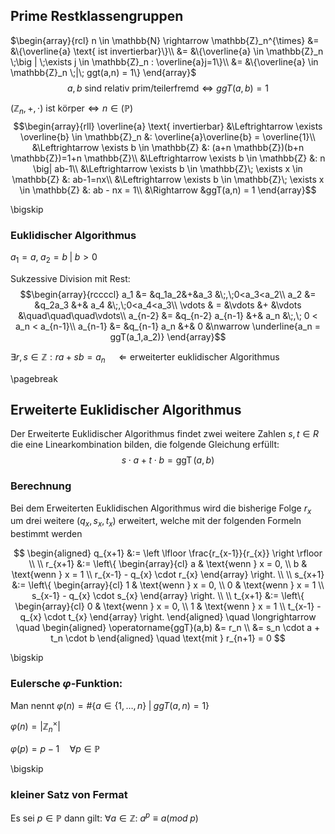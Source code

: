 ## Prime Restklassengruppen

$\begin{array}{rcl}
n \in \mathbb{N} \rightarrow \mathbb{Z}_n^{\times} &= &\{\overline{a} \text{ ist invertierbar}\}\\
 &= &\{\overline{a} \in \mathbb{Z}_n \;\big | \;\exists j \in \mathbb{Z}_n : \overline{a}j=1\}\\
&= &\{\overline{a} \in \mathbb{Z}_n \;|\; ggt(a,n) = 1\}
\end{array}$
$$a,b \text{ sind relativ prim/teilerfremd} \Leftrightarrow ggT(a,b)=1$$

$(\mathbb{Z}_n, +, \cdot) \text{ ist körper} \Leftrightarrow n \in (\mathbb{P})$
$$\begin{array}{rll}
\overline{a} \text{ invertierbar} &\Leftrightarrow \exists \overline{b} \in \mathbb{Z}_n &: \overline{a}\overline{b} = \overline{1}\\
&\Leftrightarrow \exists b \in \mathbb{Z} &: (a+n \mathbb{Z})(b+n \mathbb{Z})=1+n \mathbb{Z}\\
&\Leftrightarrow \exists b \in \mathbb{Z} &: n \big| ab-1\\
&\Leftrightarrow \exists b \in \mathbb{Z}\; \exists x \in \mathbb{Z} &: ab-1=nx\\
&\Leftrightarrow \exists b \in \mathbb{Z}\; \exists x \in \mathbb{Z} &: ab - nx = 1\\
&\Rightarrow &ggT(a,n) = 1
\end{array}$$

\bigskip

### Euklidischer Algorithmus

$a_1 =a,\;a_2 =b \;|\; b>0$

Sukzessive Division mit Rest:
$$\begin{array}{rccccl}
a_1 &= &q_1a_2&+&a_3 &\;,\;0<a_3<a_2\\
a_2 &= &q_2a_3 &+& a_4 &\;,\;0<a_4<a_3\\
 \vdots & = &\vdots &+ &\vdots &\quad\quad\quad\vdots\\
a_{n-2} &= &q_{n-2} a_{n-1} &+& a_n &\;,\; 0 < a_n < a_{n-1}\\
a_{n-1} &= &q_{n-1} a_n &+& 0 &\nwarrow \underline{a_n = ggT(a_1,a_2)}
\end{array}$$

$\exists r,s \in \mathbb{Z} : ra+sb = a_n \quad \Leftarrow \text{erweiterter euklidischer Algorithmus}$

\pagebreak

## Erweiterte Euklidischer Algorithmus
Der Erweiterte Euklidischer Algorithmus findet zwei weitere Zahlen $s,t \in R$ die eine Linearkombination bilden, die folgende Gleichung erfüllt:
$$
s \cdot a + t \cdot b = \operatorname{ggT}(a, b)
$$

### Berechnung
Bei dem Erweiterten Euklidischen Algorithmus wird die bisherige Folge $r_x$ um drei weitere ($q_x, s_x, t_x$) erweitert, welche mit der folgenden Formeln bestimmt werden

$$
\begin{aligned}
   q_{x+1} &:= \left \lfloor \frac{r_{x-1}}{r_{x}} \right \rfloor
   \\ \\
   r_{x+1} &:=
    \left\{ \begin{array}{cl}
        a & \text{wenn } x = 0, \\
        b & \text{wenn } x = 1 \\
        r_{x-1} - q_{x} \cdot r_{x}
    \end{array} \right.
    \\ \\
    s_{x+1} &:=
    \left\{ \begin{array}{cl}
        1 & \text{wenn } x = 0, \\
        0 & \text{wenn } x = 1 \\
        s_{x-1} - q_{x} \cdot s_{x}
    \end{array} \right.
    \\ \\
    t_{x+1} &:=
    \left\{ \begin{array}{cl}
        0 & \text{wenn } x = 0, \\
        1 & \text{wenn } x = 1 \\
        t_{x-1} - q_{x} \cdot t_{x}
    \end{array} \right.
\end{aligned}
\quad \longrightarrow \quad
\begin{aligned}
    \operatorname{ggT}(a,b) &= r_n \\
    &= s_n \cdot a + t_n \cdot b
\end{aligned}
\quad \text{mit } r_{n+1} = 0
$$


\bigskip

### Eulersche $\varphi$-Funktion:

Man nennt $\varphi (n) = \# \{a \in \{1,\ldots,n\}\;\big|\; ggT(a,n) = 1\}$

$\varphi (n) = \big| \mathbb{Z}_n^{\times}\big|$

$\varphi (p) = p-1 \quad \forall p \in \mathbb{P}$

\bigskip

### kleiner Satz von Fermat

Es sei $p \in \mathbb{P}$ dann gilt: $\forall a \in \mathbb{Z}:$
$a^p \equiv a (mod\;p)$

